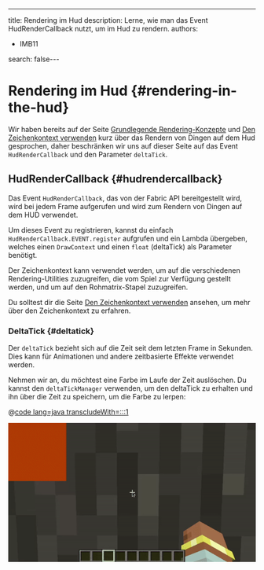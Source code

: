 ---
title: Rendering im Hud
description: Lerne, wie man das Event HudRenderCallback nutzt, um im Hud zu rendern.
authors:
  - IMB11

search: false---

# Rendering im Hud {#rendering-in-the-hud}

Wir haben bereits auf der Seite [Grundlegende Rendering-Konzepte](./basic-concepts) und [Den Zeichenkontext verwenden](./draw-context) kurz über das Rendern von Dingen auf dem Hud gesprochen, daher beschränken wir uns auf dieser Seite auf das Event `HudRenderCallback` und den Parameter `deltaTick`.

## HudRenderCallback {#hudrendercallback}

Das Event `HudRenderCallback`, das von der Fabric API bereitgestellt wird, wird bei jedem Frame aufgerufen und wird zum Rendern von Dingen auf dem HUD verwendet.

Um dieses Event zu registrieren, kannst du einfach `HudRenderCallback.EVENT.register` aufgrufen und ein Lambda übergeben, welches einen `DrawContext` und einen `float` (deltaTick) als Parameter benötigt.

Der Zeichenkontext kann verwendet werden, um auf die verschiedenen Rendering-Utilities zuzugreifen, die vom Spiel zur Verfügung gestellt werden, und um auf den Rohmatrix-Stapel zuzugreifen.

Du solltest dir die Seite [Den Zeichenkontext verwenden](./draw-context) ansehen, um mehr über den Zeichenkontext zu erfahren.

### DeltaTick {#deltatick}

Der `deltaTick` bezieht sich auf die Zeit seit dem letzten Frame in Sekunden. Dies kann für Animationen und andere zeitbasierte Effekte verwendet werden.

Nehmen wir an, du möchtest eine Farbe im Laufe der Zeit auslöschen. Du kannst den `deltaTickManager` verwenden, um den deltaTick zu erhalten und ihn über die Zeit zu speichern, um die Farbe zu lerpen:

@[code lang=java transcludeWith=:::1](@/reference/1.21/src/client/java/com/example/docs/rendering/HudRenderingEntrypoint.java)

![](/assets/develop/rendering/hud-rendering-deltatick.webp)
